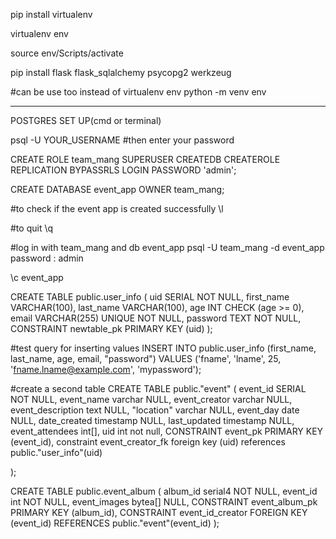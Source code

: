 pip install virtualenv

virtualenv env

source env/Scripts/activate

pip install flask flask_sqlalchemy psycopg2 werkzeug


#can be use too instead of virtualenv env
python -m venv env

----------------------------------------------------------------
POSTGRES SET UP(cmd or terminal)

psql -U YOUR_USERNAME
#then enter your password

CREATE ROLE team_mang SUPERUSER CREATEDB CREATEROLE REPLICATION BYPASSRLS LOGIN PASSWORD 'admin';


CREATE DATABASE event_app OWNER team_mang; 

#to check if the event app is created successfully
\l

#to quit
\q

#log in with team_mang and db event_app
psql -U team_mang -d event_app
password : admin

\c event_app

CREATE TABLE public.user_info (
    uid SERIAL NOT NULL,
    first_name VARCHAR(100),
    last_name VARCHAR(100),
    age INT CHECK (age >= 0), 
    email VARCHAR(255) UNIQUE NOT NULL, 
    password TEXT NOT NULL,
    CONSTRAINT newtable_pk PRIMARY KEY (uid)
);


#test query for inserting values
INSERT INTO public.user_info (first_name, last_name, age, email, "password")
VALUES ('fname', 'lname', 25, 'fname.lname@example.com', 'mypassword');

#create a second table 
CREATE TABLE public."event" (
	event_id SERIAL NOT NULL,
	event_name varchar NULL,
	event_creator varchar NULL,
	event_description text NULL,
	"location" varchar NULL,
	event_day date NULL,
	date_created timestamp NULL,
	last_updated timestamp NULL,
	event_attendees int[],
	uid int not null,
	CONSTRAINT event_pk PRIMARY KEY (event_id),
	constraint event_creator_fk foreign key (uid) references public."user_info"(uid)
	
);

CREATE TABLE public.event_album (
    album_id serial4 NOT NULL,
    event_id int NOT NULL,
    event_images bytea[] NULL, 
    CONSTRAINT event_album_pk PRIMARY KEY (album_id),
    CONSTRAINT event_id_creator FOREIGN KEY (event_id) REFERENCES public."event"(event_id)
);

